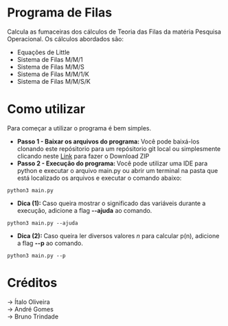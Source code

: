 # Programa de Filas
Calcula as fumaceiras dos cálculos de Teoria das Filas da matéria Pesquisa Operacional.
Os cálculos abordados são:
  - Equações de Little
  - Sistema de Filas M/M/1
  - Sistema de Filas M/M/S
  - Sistema de Filas M/M/1/K
  - Sistema de Filas M/M/S/K


# Como utilizar
Para começar a utilizar o programa é bem simples.

  - <b>Passo 1 - Baixar os arquivos do programa: </b>
    Você pode baixá-los clonando este repósitorio para um repósitorio git local ou simplesmente clicando neste [Link](https://github.com/arkanttus/PO/archive/master.zip) para fazer o Download ZIP<br>
  - <b>Passo 2 - Execução do programa: </b>
  Você pode utilizar uma IDE para python e executar o arquivo main.py ou abrir um terminal na pasta que está localizado os arquivos e executar o comando abaixo:
  ```
  python3 main.py
  ```
  - <b>Dica (1): </b> Caso queira mostrar o significado das variáveis durante a execução, adicione a flag <b>--ajuda</b> ao comando.
  ```
  python3 main.py --ajuda
  ``` 
  - <b>Dica (2): </b> Caso queira ler diversos valores *n* para calcular p(n), adicione a flag <b>--p</b> ao comando.
  ```
  python3 main.py --p
  ``` 

# Créditos
-> Ítalo Oliveira<br>
-> André Gomes<br>
-> Bruno Trindade<br>
